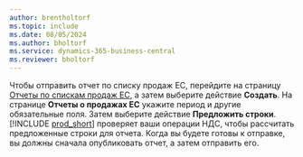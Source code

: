 ```yaml
---
author: brentholtorf
ms.topic: include
ms.date: 08/05/2024
ms.author: bholtorf
ms.service: dynamics-365-business-central
ms.reviewer: bholtorf
---
```


Чтобы отправить отчет по списку продаж EC, перейдите на страницу [Отчеты по спискам продаж EC](https://businesscentral.dynamics.com?page=321), а затем выберите действие **Создать**. На странице **Отчеты о продажах EC** укажите период и другие обязательные поля. Затем выберите действие **Предложить строки**. [!INCLUDE [prod_short](../includes/prod_short.md)] проверяет ваши операции НДС, чтобы рассчитать предложенные строки для отчета. Когда вы будете готовы к отправке, вы должны сначала опубликовать отчет, а затем отправить его.
